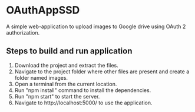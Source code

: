 # OAuthAppSSD
A simple web-application to upload images to Google drive using OAuth 2 authorization.

## Steps to build and run application
1. Download the project and extract the files.
2. Navigate to the project folder where other files are present and create a folder named images.
3. Open a terminal from the current location.
3. Run "npm install" command to install the dependencies.
4. Run "npm start" to start the server.
5. Navigate to http://localhost:5000/ to use the application.
